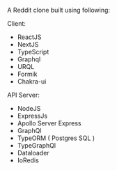 A Reddit clone built using following:

Client:
* ReactJS
* NextJS
* TypeScript
* Graphql
* URQL
* Formik
* Chakra-ui

API Server:
* NodeJS
* ExpressJs
* Apollo Server Express
* GraphQl
* TypeORM ( Postgres SQL )
* TypeGraphQl
* Dataloader
* IoRedis

